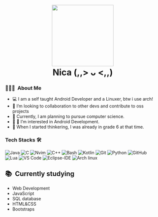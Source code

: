 <h1 align='center'>
  <br>
  <a href='https://www.youtube.com/watch?v=BX2hze0784Q&t=191'><img src='https://scontent.fceb3-1.fna.fbcdn.net/v/t39.30808-1/399644451_1930214827352372_8536415672298496874_n.jpg?stp=cp0_dst-jpg_e15_q65_s720x720&_nc_cat=102&ccb=1-7&_nc_sid=5f2048&efg=eyJpIjoiYiJ9&_nc_eui2=AeHPzpIRMQVNst_H1BdlZyCQvufbv6ArHr--59u_oCsevz_uysUexSf6TMTs0mYzwx_bTAe4O-PJhN70nQ3SuxTp&_nc_ohc=1H3p24QhJ-8AX8fbkXL&_nc_ht=scontent.fceb3-1.fna&oh=00_AfC2gcE2tGvPyoDRFpG1s0K0PLw-2J-ZL-7Bp-S2Jk5d9A&oe=65575BE2' width='200'></a>
  <br>
  Nica (,,> ᴗ <,,)
  <br>
</h1>

### 👨🏻‍💻 &nbsp;About Me
- 💻 I am a self taught Android Developer and a Linuxer, btw i use arch!
- 💞️ I’m looking to collaboration to other devs and contribute to oss projects
- 🔭 Currently, I am planning to pursue computer science.
- 📝 👀 I’m interested in Android Development.
- 🌱 When I started thinkering, I was already in grade 6 at that time.

<!-- CREDITS FOR Matson -->
### Tech Stacks 🛠 
![Java](https://img.shields.io/badge/Java-ED8B00?style=for-the-badge&logo=openjdk&logoColor=white)
![C](https://img.shields.io/badge/C-00599C?style=for-the-badge&logo=c&logoColor=white)
![Nvim](https://img.shields.io/badge/NeoVim-%2357A143.svg?&style=for-the-badge&logo=neovim&logoColor=white)
![C++](https://img.shields.io/badge/C%2B%2B-00599C?style=for-the-badge&logo=c%2B%2B&logoColor=white)
![Bash](https://img.shields.io/badge/Shell_Script-121011?style=for-the-badge&logo=gnu-bash&logoColor=white)
![Kotlin](https://img.shields.io/badge/Kotlin-0095D5?&style=for-the-badge&logo=kotlin&logoColor=white)
![Git](https://img.shields.io/badge/git-%23F05033.svg?style=for-the-badge&logo=git&logoColor=white) 
![Python](https://img.shields.io/badge/Python-3776AB?style=for-the-badge&logo=python&logoColor=white)
![GitHub](https://img.shields.io/badge/github-%23121011.svg?style=for-the-badge&logo=github&logoColor=white)
![Lua](https://img.shields.io/badge/Lua-2C2D72?style=for-the-badge&logo=lua&logoColor=white)
![VS Code](https://img.shields.io/badge/Visual_Studio_Code-0078D4?style=for-the-badge&logo=visual%20studio%20code&logoColor=white)
![Eclipse-IDE](https://img.shields.io/badge/Eclipse-2C2255?style=for-the-badge&logo=eclipse&logoColor=white)
![Arch linux](https://img.shields.io/badge/Arch_Linux-1793D1?style=for-the-badge&logo=arch-linux&logoColor=white)



 ## 📚 &nbsp;Currently studying

  - Web Development
  - JavaScript
  - SQL database
  - HTML&CSS
  - Bootstraps

<!---
HarryGelominaMatson/HarryGelominaMatson is a ✨ special ✨ repository because its `README.md` (this file) appears on your GitHub profile.
You can click the Preview link to take a look at your changes.
--->
